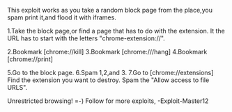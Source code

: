 This exploit works as you take a random block page from 
the place,you spam print it,and flood it with iframes.

1.Take the block page,or find a page that has to do with the extension.
It the URL has to start with the letters "chrome-extension://".

2.Bookmark [chrome://kill]
3.Bookmark [chrome:///hang]
4.Bookmark [chrome://print]

5.Go to the block page.
6.Spam 1,2,and 3.
7.Go to [chrome://extensions]
Find the extension you want to destroy.
Spam the "Allow access to file URLS".

Unrestricted browsing! =-) 
Follow for more exploits,  -Exploit-Master12

